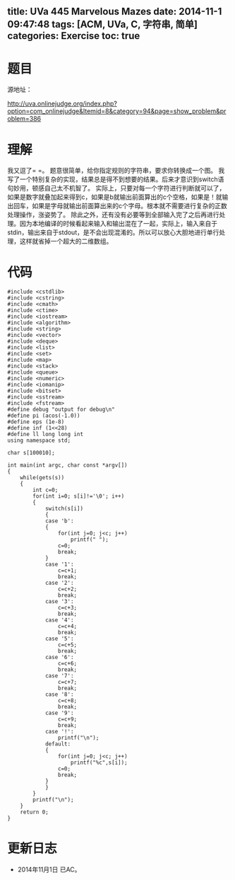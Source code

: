 title: UVa 445 Marvelous Mazes
date: 2014-11-1 09:47:48
tags: [ACM, UVa, C, 字符串, 简单]
categories: Exercise
toc: true
---
# 题目	
源地址：

http://uva.onlinejudge.org/index.php?option=com_onlinejudge&Itemid=8&category=94&page=show_problem&problem=386

# 理解
我又逗了= =。
题意很简单，给你指定规则的字符串，要求你转换成一个图。
我写了一个特别复杂的实现，结果总是得不到想要的结果。后来才意识到switch语句妙用，顿感自己太不机智了。
实际上，只要对每一个字符进行判断就可以了，如果是数字就叠加起来得到c，如果是b就输出前面算出的c个空格，如果是！就输出回车，如果是字母就输出前面算出来的c个字母。根本就不需要进行复杂的正数处理操作，涨姿势了。
除此之外，还有没有必要等到全部输入完了之后再进行处理。因为本地编译的时候看起来输入和输出混在了一起，实际上，输入来自于stdin，输出来自于stdout，是不会出现混淆的。所以可以放心大胆地进行单行处理，这样就省掉一个超大的二维数组。

<!-- more -->

# 代码
```#include <cstdio>
#include <cstdlib>
#include <cstring>
#include <cmath>
#include <ctime>
#include <iostream>
#include <algorithm>
#include <string>
#include <vector>
#include <deque>
#include <list>
#include <set>
#include <map>
#include <stack>
#include <queue>
#include <numeric>
#include <iomanip>
#include <bitset>
#include <sstream>
#include <fstream>
#define debug "output for debug\n"
#define pi (acos(-1.0))
#define eps (1e-8)
#define inf (1<<28)
#define ll long long int
using namespace std;

char s[100010];

int main(int argc, char const *argv[])
{
    while(gets(s))
    {
        int c=0;
        for(int i=0; s[i]!='\0'; i++)
        {
            switch(s[i])
            {
            case 'b':
            {
                for(int j=0; j<c; j++)
                    printf(" ");
                c=0;
                break;
            }
            case '1':
                c=c+1;
                break;
            case '2':
                c=c+2;
                break;
            case '3':
                c=c+3;
                break;
            case '4':
                c=c+4;
                break;
            case '5':
                c=c+5;
                break;
            case '6':
                c=c+6;
                break;
            case '7':
                c=c+7;
                break;
            case '8':
                c=c+8;
                break;
            case '9':
                c=c+9;
                break;
            case '!':
                printf("\n");
            default:
            {
                for(int j=0; j<c; j++)
                    printf("%c",s[i]);
                c=0;
                break;
            }
            }
        }
        printf("\n");
    }
    return 0;
}
```
# 更新日志
- 2014年11月1日 已AC。